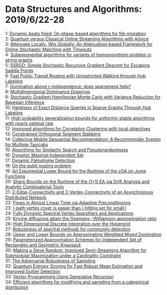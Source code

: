 # Data Structures and Algorithms: 2019/6/22-28  
1: [Dynamic beats fixed: On phase-based algorithms for file migration](https://doi.org/10.48550/arXiv.1609.00831)  
2: [Quantum versus Classical Online Streaming Algorithms with Advice](https://doi.org/10.48550/arXiv.1802.05134)  
3: [Attenuate Locally, Win Globally: An Attenuation-based Framework for  Online Stochastic Matching with Timeouts](https://doi.org/10.48550/arXiv.1804.08062)  
4: [Subexponential algorithms for variants of homomorphism problem in string  graphs](https://doi.org/10.48550/arXiv.1809.09345)  
5: [SSRGD: Simple Stochastic Recursive Gradient Descent for Escaping Saddle  Points](https://doi.org/10.48550/arXiv.1904.09265)  
6: [Fast Public Transit Routing with Unrestricted Walking through Hub  Labeling](https://doi.org/10.48550/arXiv.1906.08971)  
7: [Domination above r-independence: does sparseness help?](https://doi.org/10.48550/arXiv.1906.09180)  
8: [Multidimensional Dominance Drawings](https://doi.org/10.48550/arXiv.1906.09224)  
9: [Stochastic Gradient Hamiltonian Monte Carlo with Variance Reduction for  Bayesian Inference](https://doi.org/10.48550/arXiv.1803.11159)  
10: [Hardness of Exact Distance Queries in Sparse Graphs Through Hub Labeling](https://doi.org/10.48550/arXiv.1902.07055)  
11: [High probability generalization bounds for uniformly stable algorithms  with nearly optimal rate](https://doi.org/10.48550/arXiv.1902.10710)  
12: [Improved algorithms for Correlation Clustering with local objectives](https://doi.org/10.48550/arXiv.1902.10829)  
13: [Constrained Orthogonal Segment Stabbing](https://doi.org/10.48550/arXiv.1904.13369)  
14: [Collective Mobile Sequential Recommendation: A Recommender System for  Multiple Taxicabs](https://doi.org/10.48550/arXiv.1906.09372)  
15: [Algorithms for Similarity Search and Pseudorandomness](https://doi.org/10.48550/arXiv.1906.09430)  
16: [Dynamic Maximal Independent Set](https://doi.org/10.48550/arXiv.1906.09595)  
17: [Dynamic Palindrome Detection](https://doi.org/10.48550/arXiv.1906.09732)  
18: [On the qubit routing problem](https://doi.org/10.48550/arXiv.1902.08091)  
19: [An Exponential Lower Bound for the Runtime of the cGA on Jump Functions](https://doi.org/10.48550/arXiv.1904.08415)  
20: [Sharp Bounds on the Runtime of the (1+1) EA via Drift Analysis and  Analytic Combinatorial Tools](https://doi.org/10.48550/arXiv.1906.09047)  
21: [2-Edge-Connectivity and 2-Vertex-Connectivity of an Asynchronous  Distributed Network](https://doi.org/10.48550/arXiv.1906.10275)  
22: [Flows in Almost Linear Time via Adaptive Preconditioning](https://doi.org/10.48550/arXiv.1906.10340)  
23: [l-path vertex cover is easier than l-hitting set for small l](https://doi.org/10.48550/arXiv.1906.10523)  
24: [Fully Dynamic Spectral Vertex Sparsifiers and Applications](https://doi.org/10.48550/arXiv.1906.10530)  
25: [Krivine diffusions attain the Goemans--Williamson approximation ratio](https://doi.org/10.48550/arXiv.1906.10615)  
26: [High Dimensional Discrete Integration over the Hypergrid](https://doi.org/10.48550/arXiv.1806.11542)  
27: [Robustness of spectral methods for community detection](https://doi.org/10.48550/arXiv.1811.05808)  
28: [Upper and Lower Bounds on Approximating Weighted Mixed Domination](https://doi.org/10.48550/arXiv.1906.10801)  
29: [Parameterized Approximation Schemes for Independent Set of Rectangles  and Geometric Knapsack](https://doi.org/10.48550/arXiv.1906.10982)  
30: [Making a Sieve Random: Improved Semi-Streaming Algorithm for Submodular  Maximization under a Cardinality Constraint](https://doi.org/10.48550/arXiv.1906.11237)  
31: [The Adversarial Robustness of Sampling](https://doi.org/10.48550/arXiv.1906.11327)  
32: [Quantum Entropy Scoring for Fast Robust Mean Estimation and Improved  Outlier Detection](https://doi.org/10.48550/arXiv.1906.11366)  
33: [Vector Programming Using Generative Recursion](https://doi.org/10.48550/arXiv.1906.11423)  
34: [Efficient algorithms for modifying and sampling from a categorical  distribution](https://doi.org/10.48550/arXiv.1906.11700)  